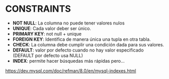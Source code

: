 # CONSTRAINTS

* **NOT NULL**: La columna no puede tener valores nulos
* **UNIQUE**: Cada valor deber ser único.
* **PRIMARY KEY**: not null + unique
* **FOREIGN KEY**: Identifica de manera única una tupla en otra tabla.
* **CHECK**: La columna debe cumplir una condición dada para sus valores.
* **DEFAULT**: valor por defecto cuando no hay valor especificado (DEFAULT por defecto usa NULL)
* **INDEX**: permite hacer búsquedas más rápidas pero...

https://dev.mysql.com/doc/refman/8.0/en/mysql-indexes.html